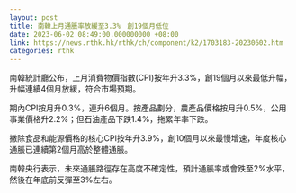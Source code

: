 ```yaml
---
layout: post
title: 南韓上月通脹率放緩至3.3%　創19個月低位
date: 2023-06-02 08:49:00.000000000 +08:00
link: https://news.rthk.hk/rthk/ch/component/k2/1703183-20230602.htm
categories: rthk
---
```


南韓統計廳公布，上月消費物價指數(CPI)按年升3.3%，創19個月以來最低升幅，升幅連續4個月放緩，符合市場預期。

期內CPI按月升0.3%，連升6個月。按產品劃分，農產品價格按月升0.5%，公用事業價格升2.2%；但石油產品下跌1.4%，拖累年率下跌。

撇除食品和能源價格的核心CPI按年升3.9%，創10個月以來最慢增速，年度核心通脹已連續第2個月高於整體通脹。

南韓央行表示，未來通脹路徑存在高度不確定性，預計通脹率或會跌至2%水平，然後在年底前反彈至3%左右。
